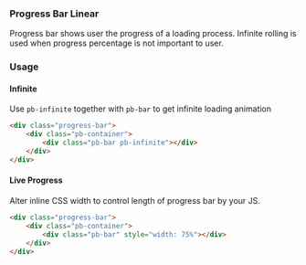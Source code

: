 ### Progress Bar Linear
Progress bar shows user the progress of a loading process.
Infinite rolling is used when progress percentage is not important to user.

### Usage
#### Infinite
Use `pb-infinite` together with `pb-bar` to get infinite loading animation
```html
<div class="progress-bar">
    <div class="pb-container">
        <div class="pb-bar pb-infinite"></div>
    </div>
</div>
```

#### Live Progress
Alter inline CSS width to control length of progress bar by your JS.
```html
<div class="progress-bar">
    <div class="pb-container">
        <div class="pb-bar" style="width: 75%"></div>
    </div>
</div>
```
